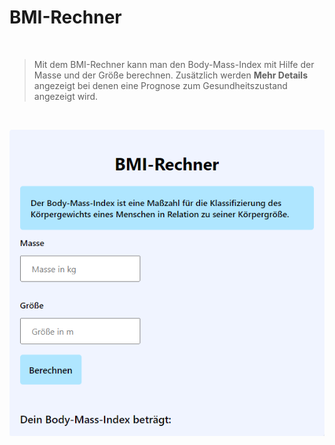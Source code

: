 # BMI-Rechner
<br>

> Mit dem BMI-Rechner kann man den Body-Mass-Index mit Hilfe der Masse und der Größe berechnen. Zusätzlich werden **Mehr Details** angezeigt bei denen eine Prognose zum Gesundheitszustand angezeigt wird.

<br>
<p align="center">
<img src="/images/BMI-Rechner.png">
</p>